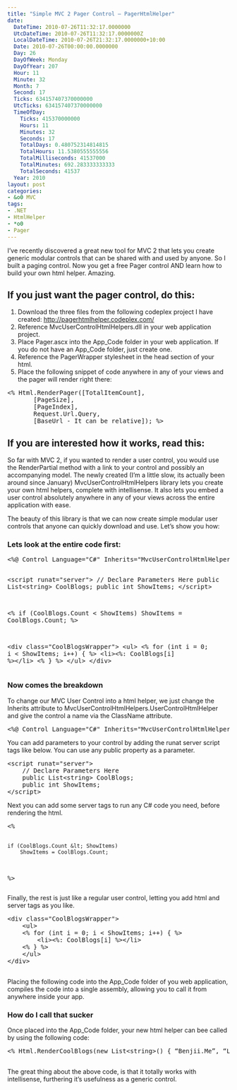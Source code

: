 ```yaml
---
title: "Simple MVC 2 Pager Control – PagerHtmlHelper"
date:
  DateTime: 2010-07-26T11:32:17.0000000
  UtcDateTime: 2010-07-26T11:32:17.0000000Z
  LocalDateTime: 2010-07-26T21:32:17.0000000+10:00
  Date: 2010-07-26T00:00:00.0000000
  Day: 26
  DayOfWeek: Monday
  DayOfYear: 207
  Hour: 11
  Minute: 32
  Month: 7
  Second: 17
  Ticks: 634157407370000000
  UtcTicks: 634157407370000000
  TimeOfDay:
    Ticks: 415370000000
    Hours: 11
    Minutes: 32
    Seconds: 17
    TotalDays: 0.480752314814815
    TotalHours: 11.5380555555556
    TotalMilliseconds: 41537000
    TotalMinutes: 692.283333333333
    TotalSeconds: 41537
  Year: 2010
layout: post
categories:
- &o0 MVC
tags:
- .NET
- HtmlHelper
- *o0
- Pager
---
```


I’ve recently discovered a great new tool for MVC 2 that lets you create generic modular controls that can be shared with and used by anyone. So I built a paging control. Now you get a free Pager control AND learn how to build your own html helper. Amazing.
<h2>If you just want the pager control, do this:</h2>
<ol>
	<li>Download the three files from the following codeplex project I have created: <a title="PagerHtmlHelper" href="http://pagerhtmlhelper.codeplex.com/" target="_blank">http://pagerhtmlhelper.codeplex.com/</a></li>
	<li>Reference MvcUserControlHtmlHelpers.dll in your web application project.</li>
	<li>Place Pager.ascx into the App_Code folder in your web application. If you do not have an App_Code folder, just create one.</li>
	<li>Reference the PagerWrapper stylesheet in the head section of your html.</li>
	<li>Place the following snippet of code anywhere in any of your views and the pager will render right there:</li>
</ol>
<pre class="brush: csharp; ruler: true;">&lt;% Html.RenderPager([TotalItemCount],
       [PageSize],
       [PageIndex],
       Request.Url.Query,
       [BaseUrl - It can be relative]); %&gt;</pre>
<h2>If you are interested how it works, read this:</h2>
So far with MVC 2, if you wanted to render a user control, you would use the RenderPartial method with a link to your control and possibly an accompanying model. The newly created (I’m a little slow, its actually been around since January) MvcUserControlHtmlHelpers library lets you create your own html helpers, complete with intellisense. It also lets you embed a user control absolutely anywhere in any of your views across the entire application with ease.

The beauty of this library is that we can now create simple modular user controls that anyone can quickly download and use. Let’s show you how:
<h3>Lets look at the entire code first:</h3>
<pre class="brush: csharp; ruler: true;">
&lt;%@ Control Language="C#" Inherits="MvcUserControlHtmlHelpers.UserControlHtmlHelper" ClassName="CoolBlogs" %&gt;

&lt;script runat="server"&gt;
    // Declare Parameters Here
    public List&lt;string&gt; CoolBlogs;
    public int ShowItems;
&lt;/script&gt;


&lt;%    if (CoolBlogs.Count &lt; ShowItems)
        ShowItems = CoolBlogs.Count;
%&gt;


&lt;div class="CoolBlogsWrapper"&gt;
    &lt;ul&gt;
    &lt;% for (int i = 0; i &lt; ShowItems; i++) { %&gt;
        &lt;li&gt;&lt;%: CoolBlogs[i] %&gt;&lt;/li&gt;
    &lt;% } %&gt;
    &lt;/ul&gt;
&lt;/div&gt;
</pre>
<h3>Now comes the breakdown</h3>
To change our MVC User Control into a html helper, we just change the Inherits attribute to MvcUserControlHtmlHelpers.UserControlHtmlHelper and give the control a name via the ClassName attribute.
<pre class="brush: csharp; ruler: true;">&lt;%@ Control Language="C#" Inherits="MvcUserControlHtmlHelpers.UserControlHtmlHelper" ClassName="CoolBlogs" %&gt;</pre>
You can add parameters to your control by adding the runat server script tags like below. You can use any public property as a parameter.
<pre class="brush: csharp; ruler: true;">&lt;script runat="server"&gt;
    // Declare Parameters Here
    public List&lt;string&gt; CoolBlogs;
    public int ShowItems;
&lt;/script&gt;</pre>
Next you can add some server tags to run any C# code you need, before rendering the html.
<pre class="brush: csharp; ruler: true;">
&lt;%

    if (CoolBlogs.Count &lt; ShowItems)
        ShowItems = CoolBlogs.Count;
%&gt;
</pre>
Finally, the rest is just like a regular user control, letting you add html and server tags as you like.
<pre class="brush: csharp; ruler: true;">
&lt;div class="CoolBlogsWrapper"&gt;
    &lt;ul&gt;
    &lt;% for (int i = 0; i &lt; ShowItems; i++) { %&gt;
        &lt;li&gt;&lt;%: CoolBlogs[i] %&gt;&lt;/li&gt;
    &lt;% } %&gt;
    &lt;/ul&gt;
&lt;/div&gt;

</pre>
Placing the following code into the App_Code folder of you web application, compiles the code into a single assembly, allowing you to call it from anywhere inside your app.
<h3>How do I call that sucker</h3>
Once placed into the App_Code folder, your new html helper can bee called by using the following code:
<pre class="brush: csharp; ruler: true;">
&lt;% Html.RenderCoolBlogs(new List&lt;string&gt;() { “Benjii.Me”, “Lukencode”, “DkDevelopment” }, 3); %&gt;

</pre>
The great thing about the above code, is that it totally works with intellisense, furthering it’s usefulness as a generic control.